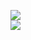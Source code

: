 [![](https://img.shields.io/badge/Made%20With-Github%20Spray-lightgrey.svg?style=for-the-badge&logo=github)](https://github.com/Annihil/github-spray#3480)  
[![](https://i.imgur.com/2DrTn0Z.gif)](https://github.com/Annihil/github-spray)